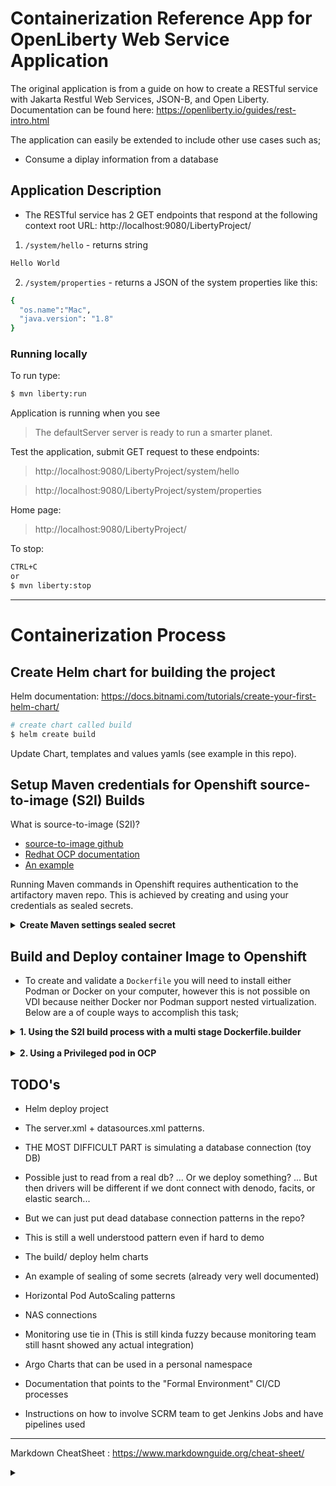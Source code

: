 # Containerization Reference App for OpenLiberty Web Service Application 

  The original application is from a guide on how to create a RESTful service with Jakarta Restful Web Services, JSON-B, and Open Liberty.
  Documentation can be found here:
  https://openliberty.io/guides/rest-intro.html
  
  The application can easily be extended to include other use cases such as;
  - Consume a diplay information from a database

  ## Application Description

  - The RESTful service has 2 GET endpoints that respond at the following context root URL: http://localhost:9080/LibertyProject/ 

  1. ```/system/hello``` - returns string
  ```sh
  Hello World
  ``` 
  
  2. ```/system/properties``` - returns a JSON  of the system properties like this:
  ```sh
  {
    "os.name":"Mac",
    "java.version": "1.8"
  }
  ```
  

### Running locally
To run type:
```sh
$ mvn liberty:run
```
Application is running when you see

> The defaultServer server is ready to run a smarter planet.

Test the application, submit GET request to these endpoints: 
>http://localhost:9080/LibertyProject/system/hello 


>http://localhost:9080/LibertyProject/system/properties 

Home page:
>http://localhost:9080/LibertyProject/

To stop:
```sh
CTRL+C 
or
$ mvn liberty:stop
```
<hr>


# Containerization Process
## Create Helm chart for building the project
Helm documentation: https://docs.bitnami.com/tutorials/create-your-first-helm-chart/
```sh
# create chart called build
$ helm create build
```
Update Chart, templates and values yamls (see example in this repo).

## Setup Maven credentials for Openshift source-to-image (S2I) Builds

What is source-to-image (S2I)? 
 - [source-to-image github](https://github.com/openshift/source-to-image)
 - [Redhat OCP documentation](https://docs.openshift.com/container-platform/4.10/openshift_images/using_images/using-s21-images.html)
 - [An example](https://tomd.xyz/openshift-s2i-example/)

Running Maven commands in Openshift requires authentication to the artifactory maven repo. This is achieved by creating and using your credentials as sealed secrets.
<br>

<details>
<summary><b>Create Maven settings sealed secret</b></summary>

**ARTIFACTORY_TOKEN** is required. To create one, login to [Artifactory](https://artifactory.bsc.bscal.com/artifactory/webapp/#/profile) &rarr; Click on userID on right hand corner &rarr; Create TOKEN &rarr; Copy and save token

```sh
export NAMESPACE=<namespace>
export ARTIFACTORY_USER=<LAN ID>
export M2_MASTER_PASSWORD=<LAN PASSWORD>
export ARTIFACTORY_TOKEN=<PASTE TOKEN> 
export ENCRYPTED_MASTER_PASSWORD=$(mvn --encrypt-master-password ${M2_MASTER_PASSWORD})
envsubst <settings-security.xml > ${HOME}/.m2/settings-security.xml
export ENCRYPTED_PASSWORD=$(mvn --encrypt-password ${ARTIFACTORY_TOKEN})
envsubst <settings.xml > ${HOME}/.m2/settings.xml

# Run below commands to create the sealed secret for maven settings (one time)

oc create secret generic helloworldopenshift-settings-mvn --dry-run=client --from-file=settings.xml=$HOME/.m2/settings.xml --from-file=settings-security.xml=$HOME/.m2/settings-security.xml -n ${NAMESPACE} -o yaml > /tmp/secret-settings-mvn.yaml

kubeseal -o yaml --controller-namespace sealed-secrets </tmp/secret-settings-mvn.yaml >sealedsecrets/sealedsecret-settings-mvn.yaml -n $NAMESPACE

```
</details>

## Build and Deploy container Image to Openshift
- To create and validate a ```Dockerfile``` you will need to install either Podman or Docker on your computer, however this is not possible on VDI because neither Docker nor Podman support nested virtualization. Below are a of couple ways to accomplish this task;

<details>
<summary><b>1. Using the S2I build process with a multi stage Dockerfile.builder</b></summary>

Generate your **BITBUCKET_TOKEN** from https://bitbucket.bsc.bscal.com/plugins/servlet/access-tokens/add

```sh

#OPTIONAL: export HOME=</c/Users/<LAN ID> for VDI users> 
export BITBUCKET_TOKEN=<your bitbucket token>
export BITBUCKET_USER=<your bitbucket username>

helm upgrade -i helloworldopenshift-build helm/build -n ${NAMESPACE} \
  --set secrets.bitbucket.username=${BITBUCKET_USER} \
  --set secrets.bitbucket.password=${BITBUCKET_TOKEN} \
  --set git.ref=$(git rev-parse --abbrev-ref HEAD) \
  --set git.uri=$(git config --get remote.origin.url) \
  --set-file sealedSecret.settingsMvn=sealedsecrets/sealedsecret-settings-mvn.yaml
```
</details>

<br>

<details>
<summary><b>2. Using a Privileged pod in OCP</b></summary>

> You must run the below steps as a cluster-admin in ocp for this to work
 
```sh
# export namespace to terminal
export NAMESPACE=<namespace>

# deploy the privileged pod as a cluster-admin...
helm upgrade -i podman helm/podman/ -n $NAMESPACE

# build the image (multi-stage build)...
oc exec -it devtools -n $NAMESPACE bash 
export NAMESPACE=<namespace>
cd /tmp
git config --global http.sslVerify false
git clone https://bitbucket.blueshieldca.com/scm/~agimei01/helloworldopenshift.git
cd helloworldopenshift
podman login bsc-docker-all.artifactory.bsc.bscal.com --tls-verify=false
podman build -t image-registry.openshift-image-registry.svc:5000/$NAMESPACE/helloworldopenshift:latest -f Dockerfile.builder.podman --tls-verify=false

# push to internal openshift registry...
oc login https://api.npek8s.bsc.bscal.com:6443 -u <Openshift ID> 
podman login image-registry.openshift-image-registry.svc:5000 --tls-verify=false -u  <Openshift ID> -p $(oc whoami -t) 
podman push image-registry.openshift-image-registry.svc:5000/$NAMESPACE/helloworldopenshift:latest --tls-verify=false

exit
```
</details>



## TODO's

- Helm deploy project

- The server.xml + datasources.xml patterns.

- THE MOST DIFFICULT PART is simulating a database connection (toy DB)

- Possible just to read from a real db? ... Or we deploy something? ... But then drivers will be different if we dont connect with denodo, facits, or elastic search...

- But we can just put dead database connection patterns in the repo?

- This is still a well understood pattern even if hard to demo

- The build/ deploy helm charts

- An example of sealing of some secrets (already very well documented)

- Horizontal Pod AutoScaling patterns

- NAS connections

- Monitoring use tie in (This is still kinda fuzzy because monitoring team still hasnt showed any actual integration)

- Argo Charts that can be used in a personal namespace

- Documentation that points to the "Formal Environment" CI/CD processes

- Instructions on how to involve SCRM team to get Jenkins Jobs and have pipelines used

<hr>

Markdown CheatSheet : https://www.markdownguide.org/cheat-sheet/

<details>
<summary></summary>
</details>

